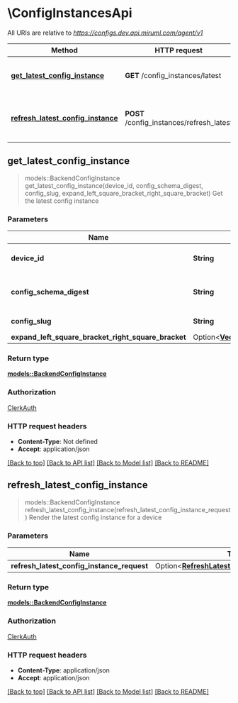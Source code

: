 # \ConfigInstancesApi

All URIs are relative to *https://configs.dev.api.miruml.com/agent/v1*

Method | HTTP request | Description
------------- | ------------- | -------------
[**get_latest_config_instance**](ConfigInstancesApi.md#get_latest_config_instance) | **GET** /config_instances/latest | Get the latest config instance
[**refresh_latest_config_instance**](ConfigInstancesApi.md#refresh_latest_config_instance) | **POST** /config_instances/refresh_latest | Render the latest config instance for a device



## get_latest_config_instance

> models::BackendConfigInstance get_latest_config_instance(device_id, config_schema_digest, config_slug, expand_left_square_bracket_right_square_bracket)
Get the latest config instance

### Parameters


Name | Type | Description  | Required | Notes
------------- | ------------- | ------------- | ------------- | -------------
**device_id** | **String** | The unique identifier of the device | [required] |
**config_schema_digest** | **String** | The digest of the config schema | [required] |
**config_slug** | **String** | The slug of the config | [required] |
**expand_left_square_bracket_right_square_bracket** | Option<[**Vec<models::ConfigInstanceExpand>**](models::ConfigInstanceExpand.md)> |  |  |

### Return type

[**models::BackendConfigInstance**](BackendConfigInstance.md)

### Authorization

[ClerkAuth](../README.md#ClerkAuth)

### HTTP request headers

- **Content-Type**: Not defined
- **Accept**: application/json

[[Back to top]](#) [[Back to API list]](../README.md#documentation-for-api-endpoints) [[Back to Model list]](../README.md#documentation-for-models) [[Back to README]](../README.md)


## refresh_latest_config_instance

> models::BackendConfigInstance refresh_latest_config_instance(refresh_latest_config_instance_request)
Render the latest config instance for a device

### Parameters


Name | Type | Description  | Required | Notes
------------- | ------------- | ------------- | ------------- | -------------
**refresh_latest_config_instance_request** | Option<[**RefreshLatestConfigInstanceRequest**](RefreshLatestConfigInstanceRequest.md)> |  |  |

### Return type

[**models::BackendConfigInstance**](BackendConfigInstance.md)

### Authorization

[ClerkAuth](../README.md#ClerkAuth)

### HTTP request headers

- **Content-Type**: application/json
- **Accept**: application/json

[[Back to top]](#) [[Back to API list]](../README.md#documentation-for-api-endpoints) [[Back to Model list]](../README.md#documentation-for-models) [[Back to README]](../README.md)

